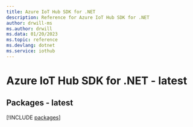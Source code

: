 ```yaml
---
title: Azure IoT Hub SDK for .NET
description: Reference for Azure IoT Hub SDK for .NET
author: drwill-ms
ms.author: drwill
ms.data: 01/20/2023
ms.topic: reference
ms.devlang: dotnet
ms.service: iothub
---
```

# Azure IoT Hub SDK for .NET - latest
## Packages - latest
[!INCLUDE [packages](iot-hub-index.md)]